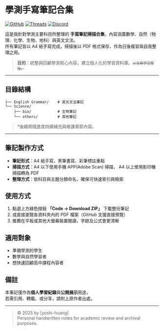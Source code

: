 # 學測手寫筆記合集 

[![GitHub](https://img.shields.io/badge/GitHub-yoshi--huang-black?logo=github)](https://github.com/yoshi-huang)
[![Threads](https://img.shields.io/badge/Threads-@yoshi.wm__-000?logo=threads&logoColor=white)](https://www.threads.com/@yoshi.wm_)
[![Discord](https://img.shields.io/badge/Discord-yoshi__huang-5865F2?logo=discord&logoColor=white)](https://discord.com/channels/@me/874233210190573578)

這是我針對學測主要科目所整理的 **手寫筆記掃描合集**，內容涵蓋數學、自然（物理、化學、生物、地科）與英文文法。  
所有筆記皆以 A4 紙手寫完成，掃描後以 PDF 格式保存，作為日後複習與自我整理之用。 

> **目的**：統整與回顧學測核心內容，建立個人化的學習資料庫。<small>~~以及寫學習歷程。~~</small>

---

## 目錄結構

```
├── English Grammar/    # 英文文法筆記
└── Science/
    ├── bio/            # 生物筆記
    └── others/         # 其他筆記
```
<!--
├── English Grammar/    # 英文文法筆記
├── Mathematics/        # 數學題型與觀念整理
└── Science/
    ├── phys/           # 物理筆記
    ├── chem/           # 化學筆記
    ├── bio/            # 生物筆記
    └── es/          # 地球科學筆記
    └── others/         # 其他筆記
-->
> *後續將隨進度持續補充與維護章節內容。

---

## 筆記製作方式

- **筆記形式**：A4 紙手寫，黑筆書寫、彩筆標註重點  
- **掃描方式**：A4 以下使用手機 APP(Adobe Scan) 掃描， A4 以上使用影印機掃描轉為 PDF
- **整理方式**：依科目與主題分類命名，確保可快速索引與檢索  

## 使用方式

1. 點選上方綠色按鈕 **「Code → Download ZIP」** 下載整份筆記  
2. 或直接瀏覽各資料夾內的 PDF 檔案（GitHub 支援直接預覽）  
3. 推薦在平板或其他大螢幕裝置閱讀，字跡及公式會更清晰  

## 適用對象

- 準備學測的學生  
- 數學與自然學習者 
- 想快速回顧高中課程內容者  

## 備註

本筆記僅作為**個人學習紀錄**與**公開展示**用途，  
若需引用、轉載、或分享，請附上原作者出處。  

---

> © 2025 by [yoshi-huang]  
> Personal handwritten notes for academic review and archival purposes.

